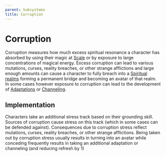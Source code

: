 ```yaml
---
parent: Subsystems
title: Corruption
---
```


# Corruption
Corruption measures how much excess spiritual resonance a character has absorbed by using their magic at [Scale](/FATE_in_the_BAWG/subsystems/Scale.html) or by exposure to large concentrations of magical energy. Excess corruption can lead to various mutations, curses, reality breaches, or other strange afflictions and large enough amounts can cause a character to fully breach into a [Spiritual realms](/FATE_in_the_BAWG/locations/Spiritual_realms.html) forming a permanent bridge and becoming an avatar of that realm. In some cases however exposure to corruption can lead to the development of [Adaptations](/FATE_in_the_BAWG/subsystems/Adaptations.html) or [Channeling](/FATE_in_the_BAWG/subsystems/Channeling.html).

## Implementation
Characters take an additional stress track based on their grounding skill. Sources of corruption cause stress on this track (which in some cases can be defended against). Consequences due to corruption stress reflect mutations, curses, reality breaches, or other strange afflictions. Being taken out by corruption stress usually results in turning into an avatar while conceding frequently results in taking an additional adaptation or channeling (and reducing refresh by 1)